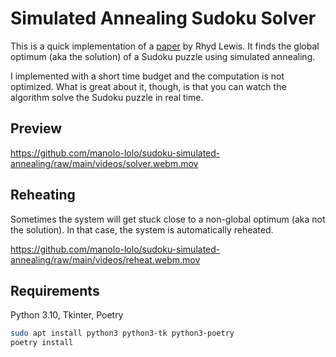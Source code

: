 # Simulated Annealing Sudoku Solver
This is a quick implementation of a [paper](https://link.springer.com/content/pdf/10.1007/s10732-007-9012-8.pdf) by Rhyd Lewis. 
It finds the global optimum (aka the solution) of a Sudoku puzzle using simulated annealing.

I implemented with a short time budget and the computation is not optimized.
What is great about it, though, is that you can watch the algorithm solve the Sudoku puzzle in real time.

## Preview

https://github.com/manolo-lolo/sudoku-simulated-annealing/raw/main/videos/solver.webm.mov

## Reheating
Sometimes the system will get stuck close to a non-global optimum (aka not the solution). In that case, the system is automatically reheated.

https://github.com/manolo-lolo/sudoku-simulated-annealing/raw/main/videos/reheat.webm.mov


## Requirements
Python 3.10, Tkinter, Poetry
```bash
sudo apt install python3 python3-tk python3-poetry
poetry install
```
